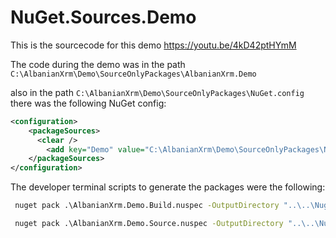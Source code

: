 # NuGet.Sources.Demo
This is the sourcecode for this demo https://youtu.be/4kD42ptHYmM

The code during the demo was in the path `C:\AlbanianXrm\Demo\SourceOnlyPackages\AlbanianXrm.Demo`

also in the path `C:\AlbanianXrm\Demo\SourceOnlyPackages\NuGet.config` there was the following NuGet config:

```xml
<configuration>
	<packageSources>
	  <clear />
		<add key="Demo" value="C:\AlbanianXrm\Demo\SourceOnlyPackages\NuGets" />
	</packageSources>
</configuration>
```

The developer terminal scripts to generate the packages were the following:

```cmd
 nuget pack .\AlbanianXrm.Demo.Build.nuspec -OutputDirectory "..\..\Nugets"
```

```cmd
 nuget pack .\AlbanianXrm.Demo.Source.nuspec -OutputDirectory "..\..\Nugets"
 ```
